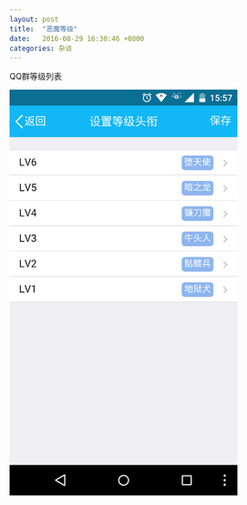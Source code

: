 ```yaml
---
layout: post
title:  "恶魔等级"
date:   2016-08-29 16:30:46 +0800
categories: 杂谈
---
```

QQ群等级列表

<img src="/images/2016-08-29/demonisles.png"  width="400"/>

